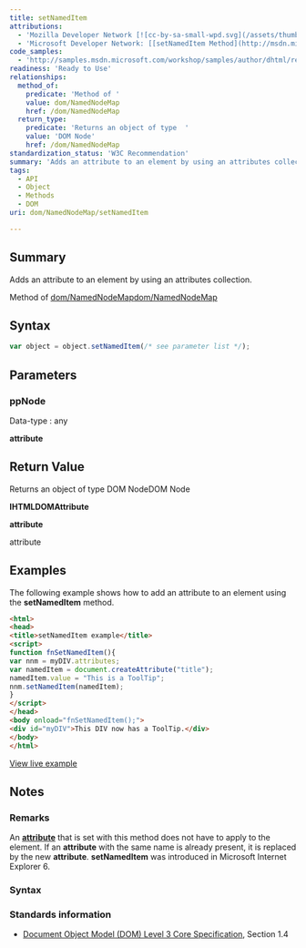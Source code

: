 ```yaml
---
title: setNamedItem
attributions:
  - 'Mozilla Developer Network [![cc-by-sa-small-wpd.svg](/assets/thumb/8/8c/cc-by-sa-small-wpd.svg/120px-cc-by-sa-small-wpd.svg.png)](http://creativecommons.org/licenses/by-sa/3.0/us/): [[NamedNodeMap](https://developer.mozilla.org/en-US/docs/Web/API/NamedNodeMap) Article]'
  - 'Microsoft Developer Network: [[setNamedItem Method](http://msdn.microsoft.com/en-us/library/ie/ms536751(v=vs.85).aspx) Article]'
code_samples:
  - 'http://samples.msdn.microsoft.com/workshop/samples/author/dhtml/refs/setNamedItemEx1.htm'
readiness: 'Ready to Use'
relationships:
  method_of:
    predicate: 'Method of '
    value: dom/NamedNodeMap
    href: /dom/NamedNodeMap
  return_type:
    predicate: 'Returns an object of type  '
    value: 'DOM Node'
    href: /dom/NamedNodeMap
standardization_status: 'W3C Recommendation'
summary: 'Adds an attribute to an element by using an attributes collection.'
tags:
  - API
  - Object
  - Methods
  - DOM
uri: dom/NamedNodeMap/setNamedItem

---
```

## Summary

Adds an attribute to an element by using an attributes collection.

Method of [dom/NamedNodeMap](/dom/NamedNodeMap)[dom/NamedNodeMap](/dom/NamedNodeMap)

## Syntax

``` js
var object = object.setNamedItem(/* see parameter list */);
```

## Parameters

### ppNode

 Data-type
:   any

**attribute**

## Return Value

Returns an object of type DOM NodeDOM Node

**IHTMLDOMAttribute**

**attribute**

attribute

## Examples

The following example shows how to add an attribute to an element using the **setNamedItem** method.

``` html
<html>
<head>
<title>setNamedItem example</title>
<script>
function fnSetNamedItem(){
var nnm = myDIV.attributes;
var namedItem = document.createAttribute("title");
namedItem.value = "This is a ToolTip";
nnm.setNamedItem(namedItem);
}
</script>
</head>
<body onload="fnSetNamedItem();">
<div id="myDIV">This DIV now has a ToolTip.</div>
</body>
</html>
```

[View live example](http://samples.msdn.microsoft.com/workshop/samples/author/dhtml/refs/setNamedItemEx1.htm)

## Notes

### Remarks

An [**attribute**](/dom/HTMLElement) that is set with this method does not have to apply to the element. If an **attribute** with the same name is already present, it is replaced by the new **attribute**. **setNamedItem** was introduced in Microsoft Internet Explorer 6.

### Syntax

### Standards information

-   [Document Object Model (DOM) Level 3 Core Specification](http://go.microsoft.com/fwlink/p/?linkid=182717), Section 1.4
